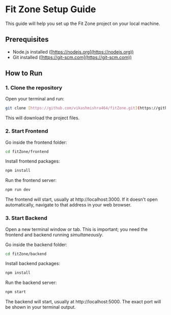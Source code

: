 # Fit Zone Setup Guide

This guide will help you set up the Fit Zone project on your local machine.

## Prerequisites

-   Node.js installed ([https://nodejs.org](https://nodejs.org))
-   Git installed ([https://git-scm.com](https://git-scm.com))

## How to Run

### 1. Clone the repository

Open your terminal and run:

```bash
git clone [https://github.com/vikashmishra464/fitZone.git](https://github.com/vikashmishra464/fitZone.git)
```

This will download the project files.

### 2. Start Frontend

Go inside the frontend folder:

```bash
cd fitZone/frontend
```

Install frontend packages:

```bash
npm install
```

Run the frontend server:

```bash
npm run dev
```

The frontend will start, usually at http://localhost:3000.  If it doesn't open automatically, navigate to that address in your web browser.

### 3. Start Backend

Open a new terminal window or tab.  This is important; you need the frontend and backend running *simultaneously*.

Go inside the backend folder:

```bash
cd fitZone/backend
```

Install backend packages:

```bash
npm install
```

Run the backend server:

```bash
npm start
```

The backend will start, usually at http://localhost:5000.  The exact port will be shown in your terminal output.
